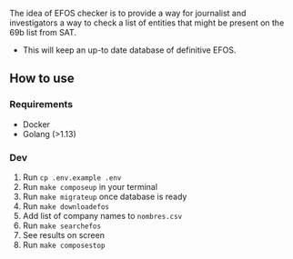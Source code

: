The idea of EFOS checker is to provide a way for journalist and investigators a way to check a list of entities that might be present on the 69b list from SAT.

- This will keep an up-to date database of definitive EFOS.

## How to use

### Requirements

- Docker
- Golang (>1.13)

### Dev

1. Run `cp .env.example .env`
1. Run `make composeup` in your terminal
1. Run `make migrateup` once database is ready
1. Run `make downloadefos`
1. Add list of company names to `nombres.csv`
1. Run `make searchefos`
1. See results on screen
1. Run `make composestop`

